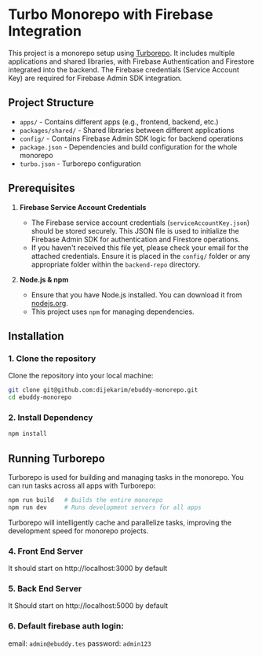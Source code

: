 # Turbo Monorepo with Firebase Integration

This project is a monorepo setup using [Turborepo](https://turbo.build/repo). It includes multiple applications and shared libraries, with Firebase Authentication and Firestore integrated into the backend. The Firebase credentials (Service Account Key) are required for Firebase Admin SDK integration.

## Project Structure

- `apps/` - Contains different apps (e.g., frontend, backend, etc.)
- `packages/shared/` - Shared libraries between different applications
- `config/` - Contains Firebase Admin SDK logic for backend operations
- `package.json` - Dependencies and build configuration for the whole monorepo
- `turbo.json` - Turborepo configuration

## Prerequisites

1. **Firebase Service Account Credentials**
   - The Firebase service account credentials (`serviceAccountKey.json`) should be stored securely. This JSON file is used to initialize the Firebase Admin SDK for authentication and Firestore operations.
   - If you haven't received this file yet, please check your email for the attached credentials. Ensure it is placed in the `config/` folder or any appropriate folder within the `backend-repo` directory.

2. **Node.js & npm**
   - Ensure that you have Node.js installed. You can download it from [nodejs.org](https://nodejs.org/).
   - This project uses `npm` for managing dependencies.

## Installation

### 1. Clone the repository

Clone the repository into your local machine:

```bash
git clone git@github.com:dijekarim/ebuddy-monorepo.git
cd ebuddy-monorepo
```

### 2. Install Dependency
```bash
npm install
```

## Running Turborepo
Turborepo is used for building and managing tasks in the monorepo. You can run tasks across all apps with Turborepo:

```bash
npm run build   # Builds the entire monorepo
npm run dev     # Runs development servers for all apps
```

Turborepo will intelligently cache and parallelize tasks, improving the development speed for monorepo projects.

### 4. Front End Server
It should start on http://localhost:3000 by default

### 5. Back End Server
It Should start on http://localhost:5000 by default

### 6. Default firebase auth login:
email: `admin@ebuddy.tes`
password: `admin123`

